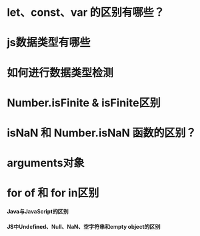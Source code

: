 # let、const、var 的区别有哪些？
# js数据类型有哪些
# 如何进行数据类型检测
# Number.isFinite & isFinite区别
# isNaN 和 Number.isNaN 函数的区别？
# arguments对象
# for of 和 for in区别
#### Java与JavaScript的区别
#### JS中Undefined、Null、NaN、空字符串和empty object的区别